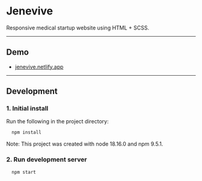 <!--
<img src="assets/images/screenshots/jenevive.png" alt="" style="margin: 0 auto; max-width: 100%;" />
-->

# Jenevive

Responsive medical startup website using HTML + SCSS.

---


## Demo

- <a href="https://jenevive.netlify.app" target="_blank">jenevive.netlify.app</a>

---


## Development

### 1. Initial install

Run the following in the project directory:

```bash
  npm install
```

Note: This project was created with node 18.16.0 and npm 9.5.1.


### 2. Run development server

```bash
  npm start
```

